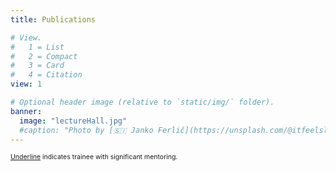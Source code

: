 ```yaml
---
title: Publications

# View.
#   1 = List
#   2 = Compact
#   3 = Card
#   4 = Citation
view: 1

# Optional header image (relative to `static/img/` folder).
banner:
  image: "lectureHall.jpg"
  #caption: "Photo by [🇸🇮 Janko Ferlič](https://unsplash.com/@itfeelslikefilm?utm_source=unsplash&amp;utm_medium=referral&amp;utm_content=creditCopyText) on [Unsplash](https://unsplash.com/s/photos/library?utm_source=unsplash&amp;utm_medium=referral&amp;utm_content=creditCopyText)"
---
```


<span style="font-size: 75%;"><span style="text-decoration: underline;">Underline</span> indicates trainee with significant mentoring.</span>
